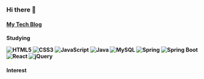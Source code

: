 ### Hi there 👋

<!--
**kd0547/kd0547** is a ✨ _special_ ✨ repository because its `README.md` (this file) appears on your GitHub profile.

Here are some ideas to get you started:

- 🔭 I’m currently working on ...
- 🌱 I’m currently learning ...
- 👯 I’m looking to collaborate on ...
- 🤔 I’m looking for help with ...
- 💬 Ask me about ...
- 📫 How to reach me: ...
- 😄 Pronouns: ...
- ⚡ Fun fact: ...
-->
<p><a href="https://sellore32.tistory.com/"><h4> My Tech Blog</a></p>
 




<p><h4> Studying</p>
<p>
	<img alt="HTML5" src ="https://img.shields.io/badge/HTML5-e34f26.svg?&style=for-the-badge&logo=HTML5&logoColor=white"/>
	<img alt="CSS3" src ="https://img.shields.io/badge/CSS3-1572B6.svg?&style=for-the-badge&logo=CSS3&logoColor=white"/>
	<img alt="JavaScript" src ="https://img.shields.io/badge/JavaScript-F7DF1E.svg?&style=for-the-badge&logo=JavaScript&logoColor=white"/>
	<img alt="Java" src ="https://img.shields.io/badge/Java-007396.svg?&style=for-the-badge&logo=Java&logoColor=white"/>
	<img alt="MySQL" src ="https://img.shields.io/badge/MySQL-4479A1.svg?&style=for-the-badge&logo=MySQL&logoColor=white"/>
	<img alt="Spring" src ="https://img.shields.io/badge/Spring-6DB33F.svg?&style=for-the-badge&logo=Spring&logoColor=white"/>
	<img alt="Spring Boot" src ="https://img.shields.io/badge/Spring Boot-6DB33F.svg?&style=for-the-badge&logo=Spring Boot&logoColor=white"/>
	<img alt="React" src ="https://img.shields.io/badge/React-61DAFB.svg?&style=for-the-badge&logo=React&logoColor=white"/>
	<img alt="jQuery" src ="https://img.shields.io/badge/jQuery-0769AD.svg?&style=for-the-badge&logo=jQuery&logoColor=white"/>
</p>

<p><h4> Interest</p>
